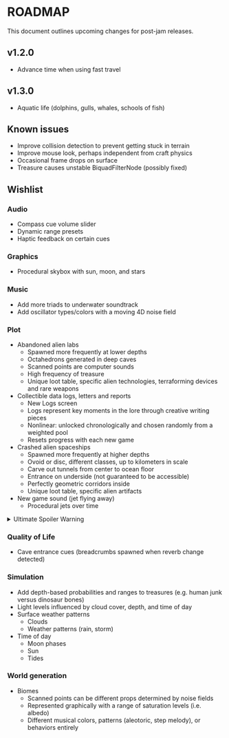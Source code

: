 # ROADMAP
This document outlines upcoming changes for post-jam releases.

## v1.2.0
- Advance time when using fast travel

## v1.3.0
- Aquatic life (dolphins, gulls, whales, schools of fish)

## Known issues
- Improve collision detection to prevent getting stuck in terrain
- Improve mouse look, perhaps independent from craft physics
- Occasional frame drops on surface
- Treasure causes unstable BiquadFilterNode (possibly fixed)

## Wishlist
### Audio
- Compass cue volume slider
- Dynamic range presets
- Haptic feedback on certain cues

### Graphics
- Procedural skybox with sun, moon, and stars

### Music
- Add more triads to underwater soundtrack
- Add oscillator types/colors with a moving 4D noise field

### Plot
- Abandoned alien labs
  - Spawned more frequently at lower depths
  - Octahedrons generated in deep caves
  - Scanned points are computer sounds
  - High frequency of treasure
  - Unique loot table, specific alien technologies, terraforming devices and rare weapons
- Collectible data logs, letters and reports
  - New Logs screen
  - Logs represent key moments in the lore through creative writing pieces
  - Nonlinear: unlocked chronologically and chosen randomly from a weighted pool
  - Resets progress with each new game
- Crashed alien spaceships
  - Spawned more frequently at higher depths
  - Ovoid or disc, different classes, up to kilometers in scale
  - Carve out tunnels from center to ocean floor
  - Entrance on underside (not guaranteed to be accessible)
  - Perfectly geometric corridors inside
  - Unique loot table, specific alien artifacts
- New game sound (jet flying away)
  - Procedural jets over time

<details>
  <summary>Ultimate Spoiler Warning</summary>
  <ul>
    <li>Alien leaders established a secret base on Earth.</li>
    <li>Alien leaders established a secret base on Earth.</li>
    <li>Convert UXO archetype to munitions, add Resistance side (more prevalent at lower depths) and more nouns.</li>
  </ul>
</details>

### Quality of Life
- Cave entrance cues (breadcrumbs spawned when reverb change detected)

### Simulation
- Add depth-based probabilities and ranges to treasures (e.g. human junk versus dinosaur bones)
- Light levels influenced by cloud cover, depth, and time of day
- Surface weather patterns
  - Clouds
  - Weather patterns (rain, storm)
- Time of day
  - Moon phases
  - Sun
  - Tides

### World generation
- Biomes
  - Scanned points can be different props determined by noise fields
  - Represented graphically with a range of saturation levels (i.e. albedo)
  - Different musical colors, patterns (aleotoric, step melody), or behaviors entirely
